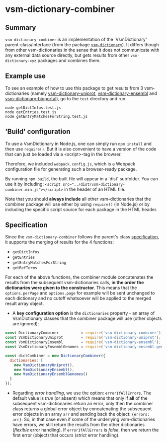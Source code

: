 # vsm-dictionary-combiner

## Summary

`vsm-dictionary-combiner` is an implementation 
of the 'VsmDictionary' parent-class/interface (from the package
[`vsm-dictionary`](https://github.com/vsmjs/vsm-dictionary)). It differs 
though from other vsm-dictionaries in the sense that it does not communicate
with any external data source directly, but gets results from other `vsm-dictionary-xyz` 
packages and combines them.

## Example use

To see an example of how to use this package to get results from 3 
vsm-dictionaries (namely [vsm-dictionary-uniprot](https://github.com/vsmjs/vsm-dictionary-uniprot), 
[vsm-dictionary-ensembl](https://github.com/vsmjs/vsm-dictionary-ensembl) and 
[vsm-dictionary-bioportal](https://github.com/vsmjs/vsm-dictionary-bioportal)), 
go to the `test` directory and run:
```
node getDictInfos.test.js
node getEntries.test.js
node getEntryMatchesForString.test.js
```

## 'Build' configuration

To use a VsmDictionary in Node.js, one can simply run `npm install` and then
use `require()`. But it is also convenient to have a version of the code that
can just be loaded via a &lt;script&gt;-tag in the browser.

Therefore, we included `webpack.config.js`, which is a Webpack configuration 
file for generating such a browser-ready package.

By running `npm build`, the built file will appear in a 'dist' subfolder. 
You can use it by including: 
`<script src="../dist/vsm-dictionary-combiner.min.js"></script>` in the
header of an HTML file. 

Note that you should **always include** all other vsm-dictionaries that the 
combiner package will use either by using `require()` (in Node.js) or by 
including the specific script source for each package in the HTML header.

## Specification 

Since the `vsm-dictionary-combiner` follows the parent's class 
[specification](https://github.com/vsmjs/vsm-dictionary/blob/master/Dictionary.spec.md),
it supports the merging of results for the 4 functions:
- `getDictInfos`
- `getEntries`
- `getEntryMatchesForString`
- `getRefTerms`

For each of the above functions, the combiner module concatenates the results 
from the subsequent vsm-dictionaries calls, **in the order the dictionaries 
were given to the constructor**. This means that the `options.perPage` and 
`options.page` for example will be sent unchanged to each dictionary and no 
cutoff whatsoever will be applied to the merged result array object.

- A **key configuration option** is the `dictionaries` property - an array 
of VsmDictionary classes that the combiner package will use (other objects
are ignored):

```js
const DictionaryCombiner          = require('vsm-dictionary-combiner');
const VsmDictionaryUniprot        = require('vsm-dictionary-uniprot');
const VsmDictionaryEnsembl        = require('vsm-dictionary-ensembl');
const VsmDictionaryEnsemblGenomes = require('vsm-dictionary-ensembl-genomes');

const dictCombiner = new DictionaryCombiner({
  dictionaries: [
    new VsmDictionaryUniprot(),
    new VsmDictionaryEnsembl(),
    new VsmDictionaryEnsemblGenomes()
  ]
});
```

- Regarding *error handling*, we use the option: `errorIfAllErrors`. The default
value is *true* (or absent) which means that only if **all** of the subsequent 
vsm-dictionaries return an error, only then the combiner class returns a global 
error object by concatenating the subsequent error objects in an array `arr` and 
sending back the object: `{errors: arr}`. So, in that case even if some of the 
underlying vsm-dictionaries have errors, we still return the results from the 
other dictionaries (*flexible* error handling). If `errorIfAllErrors` is *false*, 
then we return the first error (object) that occurs (*strict* error handling).

